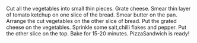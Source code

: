 Cut all the vegetables into small thin pieces.
Grate cheese.
Smear thin layer of tomato ketchup on one slice of the bread.
Smear butter on the pan.
Arrange the cut vegetables on the other slice of bread.
Put the grated cheese on the vegetables.
Sprinkle some salt,chilli flakes and pepper.
Put the other slice on the top.
Bake for 15-20 minutes.
PizzaSandwich is ready!